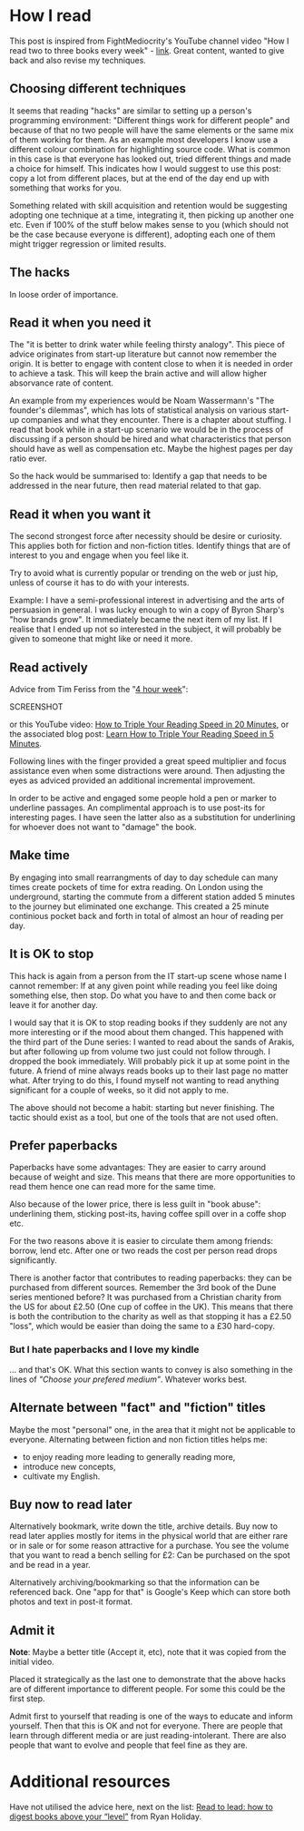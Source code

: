 # How I read

This post is inspired from FightMediocrity's YouTube channel video
"How I read two to three books every week" - 
[link](https://www.youtube.com/watch?v=qARv-vEh2o8). Great content, wanted to
give back and also revise my techniques.

## Choosing different techniques

It seems that reading "hacks" are similar to setting up a person's programming
environment: "Different things work for different people" and because of that
no two people will have the same elements or the same mix of them working for
them. As an example most developers I know use a different colour combination
for highlighting source code. What is common in this case is that everyone
has looked out, tried different things and made a choice for himself. This
indicates how I would suggest to use this post: copy a lot from different
places, but at the end of the day end up with something that works for you.

Something related with skill acquisition and retention would be suggesting
adopting one technique at a time, integrating it, then picking up another one
etc. Even if 100% of the stuff below makes sense to you (which should not be
the case because everyone is different), adopting each one of them might
trigger regression or limited results.

## The hacks

In loose order of importance.

## Read it when you need it

The "it is better to drink water while feeling thirsty analogy". This piece of
advice originates from start-up literature but cannot now remember the origin.
It is better to engage with content close to when it is needed in order to
achieve a task. This will keep the brain active and will allow higher
absorvance rate of content.

An example from my experiences would be Noam Wassermann's "The founder's
dilemmas", which has lots of statistical analysis on various start-up companies
and what they encounter. There is a chapter about stuffing. I read that book
while in a start-up scenario we would be in the process of discussing if a
person should be hired and what characteristics that person should have as well
as compensation etc. Maybe the highest pages per day ratio ever.

So the hack would be summarised to: Identify a gap that needs to be addressed
in the near future, then read material related to that gap.

## Read it when you want it

The second strongest force after necessity should be desire or curiosity. This
applies both for fiction and non-fiction titles. Identify things that are of
interest to you and engage when you feel like it.

Try to avoid what is currently popular or trending on the web or just hip,
unless of course it has to do with your interests.

Example: I have a semi-professional interest in advertising and the arts of
persuasion in general. I was lucky enough to win a copy of Byron Sharp's "how
brands grow". It immediately became the next item  of my list. If I realise
that I ended up not so interested in the subject, it will probably be given to
someone that might like or need it more.

## Read actively

Advice from Tim Feriss from the "[4 hour week](http://www.amazon.co.uk/4-Hour-Work-Week-Escape-Anywhere/dp/0091929113/)":

SCREENSHOT

or this YouTube video: [How to Triple Your Reading Speed in 20 Minutes](https://www.youtube.com/watch?v=jeOHqI9SqOI), or the associated blog post: [Learn How to Triple Your Reading Speed in 5 Minutes](http://fourhourworkweek.com/2015/06/09/speed-reading/).

Following lines with the finger provided a great speed multiplier and focus
assistance even when some distractions were around. Then adjusting the eyes
as adviced provided an additional incremental improvement.

In order to be active and engaged some people hold a pen or marker to underline
passages. An complimental approach is to use post-its for interesting pages.
I have seen the latter also as a substitution for underlining for whoever
does not want to "damage" the book.

## Make time

By engaging into small rearrangments of day to day schedule can many times
create pockets of time for extra reading. On London using the underground,
starting the commute from a different station added 5 minutes to the journey
but eliminated one exchange. This created a 25 minute continious pocket back
and forth in total of almost an hour of reading per day.

## It is OK to stop

This hack is again from a person from the IT start-up scene whose name I cannot
remember: If at any given point while reading you feel like doing something
else, then stop. Do what you have to and then come back or leave it for another
day.

I would say that it is OK to stop reading books if they suddenly are not
any more interesting or if the mood about them changed. This happened with the
third part of the Dune series: I wanted to read about the sands of Arakis,
but after following up from volume two just could not follow through. I dropped
the book immediately.  Will probably pick it up at some point in the future.
A friend of mine always reads books up to their last page no matter what. After
trying to do this, I found myself not wanting to read anything significant for
a couple of weeks, so it did not apply to me.

The above should not become a habit: starting but never finishing. The tactic
should exist as a tool, but one of the tools that are not used often.

## Prefer paperbacks

Paperbacks have some advantages: They are easier to carry around because of 
weight and size. This means that there are more opportunities to read them
hence one can read more for the same time.

Also because of the lower price, there is less guilt in "book abuse":
underlining them, sticking post-its, having coffee spill over in a coffe shop
etc.

For the two reasons above it is easier to circulate them among friends: borrow,
lend etc. After one or two reads the cost per person read drops significantly.

There is another factor that contributes to reading paperbacks: they can be
purchased from different sources. Remember the 3rd book of the Dune series
mentioned before? It was purchased from a Christian charity from the US for
about £2.50 (One cup of coffee in the UK). This means that there is both the
contribution to the charity as well as that stopping it has a £2.50 "loss",
which would be easier than doing the same to a £30 hard-copy.

### But I hate paperbacks and I love my kindle

... and that's OK. What this section wants to convey is also something in the
lines of *"Choose your prefered medium"*. Whatever works best.

## Alternate between "fact" and "fiction" titles

Maybe the most "personal" one, in the area that it might not be applicable to
everyone. Alternating between fiction and non fiction titles helps me:

* to enjoy reading more leading to generally reading more,
* introduce new concepts,
* cultivate my English.

## Buy now to read later

Alternatively bookmark, write down the title, archive details.
Buy now to read later applies mostly for items in the physical world that are
either rare or in sale or for some reason attractive for a purchase. You see
the volume that you want to read a bench selling for £2: Can be purchased on
the spot and be read in a year.

Alternatively archiving/bookmarking so that the information can be referenced
back. One "app for that" is Google's Keep which can store both photos and
text in post-it format.

## Admit it
**Note**: Maybe a better title (Accept it, etc), note that it was copied from the initial video.

Placed it strategically as the last one to demonstrate that the above hacks
are of different importance to different people. For some this could be the
first step.

Admit first to yourself that reading is one of the ways to educate and inform
yourself. Then that this is OK and not for everyone. There are people that
learn through different media or are just reading-intolerant. There are also
people that want to evolve and people that feel fine as they are.

# Additional resources

Have not utilised the advice here, next on the list:
[Read to lead: how to digest books above your “level”](http://ryanholiday.net/read-to-lead-how-to-digest-books-above-your-level/) from Ryan Holiday.

